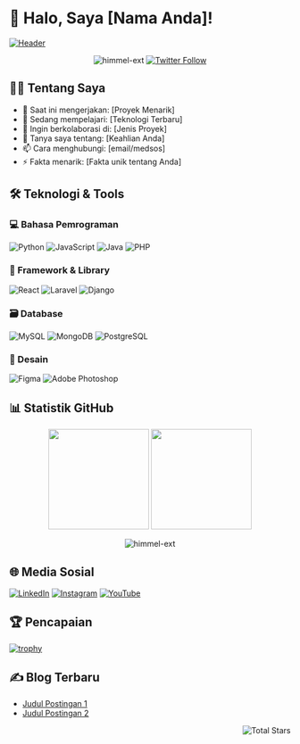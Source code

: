 # 👋 Halo, Saya [Nama Anda]! 

[![Header](https://github.com/himmel-ext/himmel-ext/blob/main/assets/header-github.png)](https://your-portfolio-link.com)

<p align="center">
  <img src="https://komarev.com/ghpvc/?username=himmel-ext&label=Profile%20Views&color=0e75b6&style=flat" alt="himmel-ext" /> 
  <a href="https://twitter.com/himmel-ext"><img src="https://img.shields.io/twitter/follow/himmel-ext?logo=twitter&style=flat-square" alt="Twitter Follow"/></a>
</p>

## 🧑‍💻 Tentang Saya

- 🔭 Saat ini mengerjakan: [Proyek Menarik]
- 🌱 Sedang mempelajari: [Teknologi Terbaru]
- 👯 Ingin berkolaborasi di: [Jenis Proyek]
- 💬 Tanya saya tentang: [Keahlian Anda]
- 📫 Cara menghubungi: [email/medsos]
- ⚡ Fakta menarik: [Fakta unik tentang Anda]

## 🛠️ Teknologi & Tools

### 💻 Bahasa Pemrograman
![Python](https://img.shields.io/badge/-Python-3776AB?logo=python&logoColor=white)
![JavaScript](https://img.shields.io/badge/-JavaScript-F7DF1E?logo=javascript&logoColor=black)
![Java](https://img.shields.io/badge/-Java-007396?logo=java&logoColor=white)
![PHP](https://img.shields.io/badge/-PHP-777BB4?logo=php&logoColor=white)

### 🚀 Framework & Library
![React](https://img.shields.io/badge/-React-61DAFB?logo=react&logoColor=black)
![Laravel](https://img.shields.io/badge/-Laravel-FF2D20?logo=laravel&logoColor=white)
![Django](https://img.shields.io/badge/-Django-092E20?logo=django&logoColor=white)

### 🗃️ Database
![MySQL](https://img.shields.io/badge/-MySQL-4479A1?logo=mysql&logoColor=white)
![MongoDB](https://img.shields.io/badge/-MongoDB-47A248?logo=mongodb&logoColor=white)
![PostgreSQL](https://img.shields.io/badge/-PostgreSQL-336791?logo=postgresql&logoColor=white)

### 🎨 Desain
![Figma](https://img.shields.io/badge/-Figma-F24E1E?logo=figma&logoColor=white)
![Adobe Photoshop](https://img.shields.io/badge/-Photoshop-31A8FF?logo=adobe-photoshop&logoColor=white)

## 📊 Statistik GitHub

<p align="center">
  <img height="180em" src="https://github-readme-stats.vercel.app/api?username=himmel-ext&show_icons=true&theme=dracula&include_all_commits=true&count_private=true"/>
  <img height="180em" src="https://github-readme-stats.vercel.app/api/top-langs/?username=himmel-ext&layout=compact&langs_count=8&theme=dracula"/>
</p>

<p align="center">
  <img src="https://github-readme-streak-stats.herokuapp.com/?user=himmel-ext&theme=dracula" alt="himmel-ext" />
</p>

## 🌐 Media Sosial

[![LinkedIn](https://img.shields.io/badge/-LinkedIn-0A66C2?logo=linkedin&logoColor=white)](https://linkedin.com/in/himmel-ext)
[![Instagram](https://img.shields.io/badge/-Instagram-E4405F?logo=instagram&logoColor=white)](https://instagram.com/himmel-ext)
[![YouTube](https://img.shields.io/badge/-YouTube-FF0000?logo=youtube&logoColor=white)](https://youtube.com/@himmel-ext)

## 🏆 Pencapaian

[![trophy](https://github-profile-trophy.vercel.app/?username=himmel-ext&theme=onedark&row=1)](https://github.com/ryo-ma/github-profile-trophy)

## ✍️ Blog Terbaru
<!-- BLOG-POST-LIST:START -->
- [Judul Postingan 1](https://your-blog.com/post1)
- [Judul Postingan 2](https://your-blog.com/post2)
<!-- BLOG-POST-LIST:END -->

<p align="right">
  <img src="https://img.shields.io/badge/dynamic/json?label=Total%20Stars&query=%24.stars&url=https://api.github-star-counter.workers.dev/user/himmel-ext" alt="Total Stars">
</p>